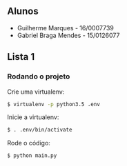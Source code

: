## Alunos
* Guilherme Marques - 16/0007739
* Gabriel Braga Mendes - 15/0126077

## Lista 1

### Rodando o projeto

Crie uma  virtualenv:

```bash
$ virtualenv -p python3.5 .env
```

Inicie a virtualenv:

```bash
$ . .env/bin/activate
```

Rode o código:

```bash
$ python main.py
```
